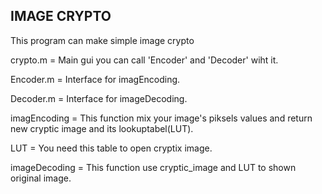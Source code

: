 IMAGE CRYPTO
-------------------------

This program can make simple image crypto

crypto.m = Main gui you can call 'Encoder' and 'Decoder' wiht it.

Encoder.m = Interface for imagEncoding.

Decoder.m = Interface for imageDecoding.

imagEncoding = This function mix your image's piksels values and return new cryptic image and its lookuptabel(LUT).

LUT = You need this table to open cryptix image.

imageDecoding = This function use cryptic_image and LUT to shown original image. 

